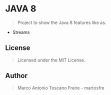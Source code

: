 # JAVA 8
>Project to show the Java 8 features like as.
* Streams

## License
>Licensed under the MIT License.

## Author
>Marco Antonio Toscano Freire - martosfre